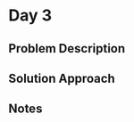 # Day 3

## Problem Description

<!-- Add problem description here -->

## Solution Approach

<!-- Add your solution approach here -->

## Notes

<!-- Add any additional notes here -->
